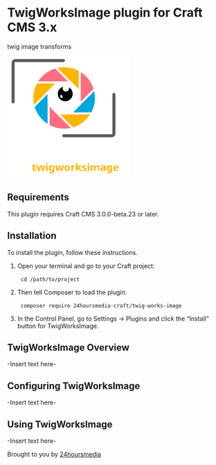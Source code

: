 # TwigWorksImage plugin for Craft CMS 3.x

twig image transforms

![Screenshot](resources/img/icon.svg)

## Requirements

This plugin requires Craft CMS 3.0.0-beta.23 or later.

## Installation

To install the plugin, follow these instructions.

1. Open your terminal and go to your Craft project:

        cd /path/to/project

2. Then tell Composer to load the plugin:

        composer require 24hoursmedia-craft/twig-works-image

3. In the Control Panel, go to Settings → Plugins and click the “Install” button for TwigWorksImage.

## TwigWorksImage Overview

-Insert text here-

## Configuring TwigWorksImage

-Insert text here-

## Using TwigWorksImage

-Insert text here-





Brought to you by [24hoursmedia](http://www.24hoursmedia.com)
